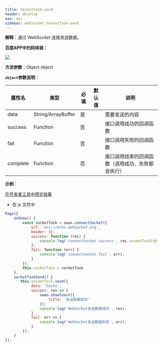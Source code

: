 ```yaml
---
title: SocketTask.send
header: develop
nav: api
sidebar: websocket_SocketTask-send
---
```

  

**解释**：通过 WebSocket 连接发送数据。

**百度APP中扫码体验：**

<img src="https://b.bdstatic.com/miniapp/assets/images/doc_demo/socketTaskSend.png"  class="demo-qrcode-image" />

**方法参数**：Object object

**`object`参数说明**：

|属性名 |类型  |必填 | 默认值 |说明|
|---- | ---- | ---- | ----|----|
|data| String/ArrayBuffer | 是 | |需要发送的内容|
|success   |Function  |  否  | | 接口调用成功的回调函数 |
|fail  |Function  |  否 | | 接口调用失败的回调函数|
|complete   | Function   | 否 | | 接口调用结束的回调函数（调用成功、失败都会执行）|

**示例**：

<a href="swanide://fragment/521d4906fe3f1da8be3133df983b5d151572997353370" title="在开发者工具中预览效果" target="_self">在开发者工具中预览效果</a>

* 在 js 文件中

```js
Page({
    onShow() {
        const socketTask = swan.connectSocket({
            url: 'wss://echo.websocket.org',
            header: {},
            success: function (res) {
                console.log('connectSocket success', res.socketTaskId)
            },
            fail: function (err) {
                console.log('connectSocket fail', err);
            }
        });
        this.socketTask = socketTask
    },
    socketTaskSend() {
       this.socketTask.send({
            data: 'baidu',
            success: res => {
                swan.showToast({
                    title: '发送数据成功'
                });
                console.log('WebSocket发送数据成功', res);
            },
            fail: err => {
                console.log('WebSocket发送数据失败', err);
            }
        });
    }
});

```